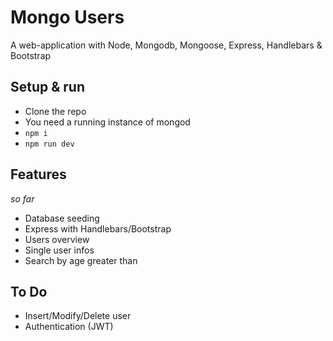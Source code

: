 # Mongo Users

A web-application with Node, Mongodb, Mongoose, Express, Handlebars & Bootstrap 

## Setup & run

- Clone the repo
- You need a running instance of mongod
- `npm i`
- `npm run dev`

## Features
*so far*

- Database seeding
- Express with Handlebars/Bootstrap
- Users overview
- Single user infos
- Search by age greater than

## To Do
- Insert/Modify/Delete user
- Authentication (JWT)

